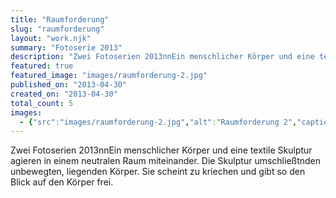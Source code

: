 ```yaml
---
title: "Raumforderung"
slug: "raumforderung"
layout: "work.njk"
summary: "Fotoserie 2013"
description: "Zwei Fotoserien 2013nnEin menschlicher Körper und eine textile Skulptur agieren in einem neutralen Raum miteinander. Die Skulptur umschließtnden unbewegten, liegenden Körper. Sie scheint zu kriechen und gibt so den Blick auf den Körper frei."
featured: true
featured_image: "images/raumforderung-2.jpg"
published_on: "2013-04-30"
created_on: "2013-04-30"
total_count: 5
images:
  - {"src":"images/raumforderung-2.jpg","alt":"Raumforderung 2","caption":"Raumforderung 1.2 | 3-tlg. Serie | C-Print aufkaschiert | 30x20 | 2013","order":2}
---
```


Zwei Fotoserien 2013nnEin menschlicher Körper und eine textile Skulptur agieren in einem neutralen Raum miteinander. Die Skulptur umschließtnden unbewegten, liegenden Körper. Sie scheint zu kriechen und gibt so den Blick auf den Körper frei.